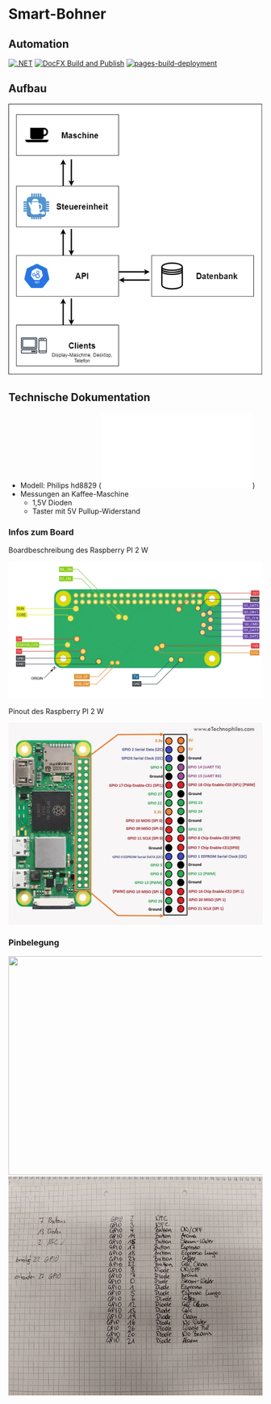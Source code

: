 # Smart-Bohner

## Automation
[![.NET](https://github.com/REFAMEAT/smart-bohner/actions/workflows/dotnet.yml/badge.svg)](https://github.com/REFAMEAT/smart-bohner/actions/workflows/dotnet.yml)
[![DocFX Build and Publish](https://github.com/REFAMEAT/smart-bohner/actions/workflows/docs.yml/badge.svg)](https://github.com/REFAMEAT/smart-bohner/actions/workflows/docs.yml)
[![pages-build-deployment](https://github.com/REFAMEAT/smart-bohner/actions/workflows/pages/pages-build-deployment/badge.svg)](https://github.com/REFAMEAT/smart-bohner/actions/workflows/pages/pages-build-deployment)

## Aufbau
![Aufbau](/docs/images/app_diagram.png)

## Technische Dokumentation

* Modell: Philips hd8829 (![Betriebsanleitung](/docs/ManualBohner.pdf))
* Messungen an Kaffee-Maschine
   * 1,5V Dioden
   * Taster mit 5V Pullup-Widerstand

### Infos zum Board
Boardbeschreibung des Raspberry PI 2 W

<img src="/docs/images/Back-side-pad-diagram-of-RPI-Zero-2W-1024x543.webp" width="512" height="271,5">

Pinout des Raspberry PI 2 W

<img src="/docs/images/Raspberry-Pi-Zero-2W-GPIO-Pinout.webp" width="508,5" height="400">


### Pinbelegung

<img src="/docs/images/Raspberry Pinbelegung.jpg" width="578" height="433,5" >

<img src="/docs/images/Raspberry Pinbelegung 2.jpg" width="578" height="433,5" >

